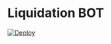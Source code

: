 # Liquidation BOT

[![Deploy](https://www.herokucdn.com/deploy/button.svg)](https://heroku.com/deploy?template=https://github.com/wowswap-io/liquidation-bot/tree/master)